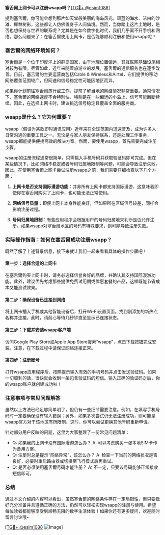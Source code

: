 **塞舌爾上网卡可以注册wsapp吗？**[[TG💪+ @esim1088](https://t.me/s/esim1088)]

提到塞舌爾，你可能会想到那片如天堂般美丽的海岛风光。碧蓝的海水、洁白的沙滩、椰林树影，这些都让人仿佛置身于人间仙境。然而，当你踏上这片土地时，是否也想保持与世界的联系呢？尤其是在如今数字化时代，我们几乎离不开手机和网络。那么问题来了：在塞舌爾使用上网卡，是否能够顺利注册和使用wsapp呢？

### 塞舌爾的网络环境如何？

塞舌爾是一个位于印度洋上的群岛国家，由于地理位置偏远，其互联网基础设施相对较为有限。尽管如此，近年来随着旅游业的发展，塞舌爾的通信服务也在逐步改善。目前，塞舌爾的主要运营商包括Cable & Wireless和Airtel，它们提供的移动网络覆盖范围较广，但网速和信号稳定性可能因地区而异。

如果你计划前往塞舌爾旅行或工作，提前了解当地的网络情况非常重要。通常情况下，塞舌爾的网络速度不会特别快，特别是在一些偏远的小岛上，信号可能断断续续。因此，在选择上网卡时，建议挑选信号稳定且覆盖全面的服务商。

### wsapp是什么？它为何重要？

wsapp（假设为某款即时通讯应用）近年来在全球范围内迅速普及，成为许多人日常沟通的重要工具之一。无论是与家人朋友保持联系，还是处理工作事务，wsapp都能提供便捷高效的解决方案。然而，要使用wsapp，首先需要完成注册步骤。

wsapp的注册流程通常很简单，只需输入手机号码并获取验证码即可完成。但在某些情况下，比如网络不稳定或者号码归属地限制等问题，可能会导致注册失败。因此，在使用塞舌爾上网卡尝试注册wsapp之前，我们需要仔细检查以下几个方面：

1. **上网卡是否支持国际漫游功能**：并非所有上网卡都支持国际漫游，这意味着即使你在塞舌爾购买了上网卡，也可能无法正常使用。
   
2. **网络信号质量**：即便上网卡本身性能良好，但如果所在区域信号较差，同样会影响注册过程。

3. **号码归属地限制**：有些应用程序会根据用户的号码归属地来判断是否允许注册。如果wsapp对塞舌爾地区的号码有特殊要求，则可能导致注册失败。

### 实际操作指南：如何在塞舌爾成功注册wsapp？

既然了解了上述背景信息，接下来就让我们一起来看看具体的操作步骤吧！

#### 第一步：选择合适的上网卡

在塞舌爾购买上网卡时，请务必选择信誉良好的品牌，并确认其支持国际漫游功能。此外，建议优先考虑那些提供免费试用期或优惠套餐的产品，这样既能节省成本又能测试效果。

#### 第二步：确保设备已连接到网络

将上网卡插入手机或其他智能设备后，打开Wi-Fi设置页面，找到刚添加的新热点名称并连接。此时，请耐心等待几秒钟直至显示已连接状态。

#### 第三步：下载并安装wsapp客户端

访问Google Play Store或Apple App Store搜索“wsapp”，点击下载按钮完成安装。注意，在下载过程中请保证网络连接正常。

#### 第四步：注册账号

打开wsapp应用程序后，按照提示输入有效的手机号码并点击发送验证码。如果一切顺利的话，很快就会收到一条包含验证码的短信。输入正确的验证码之后，你的wsapp账户就创建成功啦！

### 注意事项与常见问题解答

虽然以上方法已经足够简单明了，但仍有一些细节需要注意。例如，在填写手机号码时一定要确保没有输入错误；另外，如果多次尝试仍无法注册成功，则可能是wsapp官方对于该地区有所限制。这时，你可以尝试更换其他号码重新申请。

针对部分用户反映的问题，这里为大家整理了一份常见问题清单：
- Q: 如果我的上网卡没有国际漫游怎么办？
   A: 可以考虑购买一张本地SIM卡作为备用方案。
- Q: 注册时总是提示“网络异常”，该怎么办？
   A: 检查一下当前的网络状况是否良好，必要时重启路由器或切换至飞行模式后再重试。
- Q: 是否必须使用塞舌爾号码才能注册？
   A: 不一定，只要该号码能够正常接收短信即可。

### 总结

通过本文介绍的内容可以看出，虽然塞舌爾的网络条件存在一定局限性，但只要做好充分准备并且遵循正确的方法，仍然可以轻松实现wsapp的注册与使用。希望每位读者都能够享受到顺畅无阻的数字生活体验！如果你还有更多疑问，欢迎随时留言讨论哦~

[[TG💪+ @esim1088](https://t.me/s/esim1088) ![Image](https://i.postimg.cc/4NQfJmqS/Snipaste-2025-05-13-00-14-12.png)]
